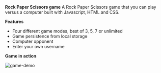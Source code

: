 **Rock Paper Scissors game**
A Rock Paper Scissors game that you can play versus a computer built with Javascript, HTML and CSS.

**Features**
- Four different game modes, best of 3, 5, 7 or unlimited
- Game persistence from local storage
- Computer opponent
- Enter your own username

**Game in action**

![game-demo](https://user-images.githubusercontent.com/108557504/219899358-eef9da74-9f03-4772-a10d-35dd427be4b4.gif)
